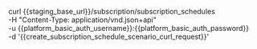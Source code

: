 curl {{staging_base_url}}/subscription/subscription_schedules \
    -H "Content-Type: application/vnd.json+api" \
    -u  {{platform_basic_auth_username}}:{{platform_basic_auth_password}} \
    -d '{{create_subscription_schedule_scenario_curl_request}}'
